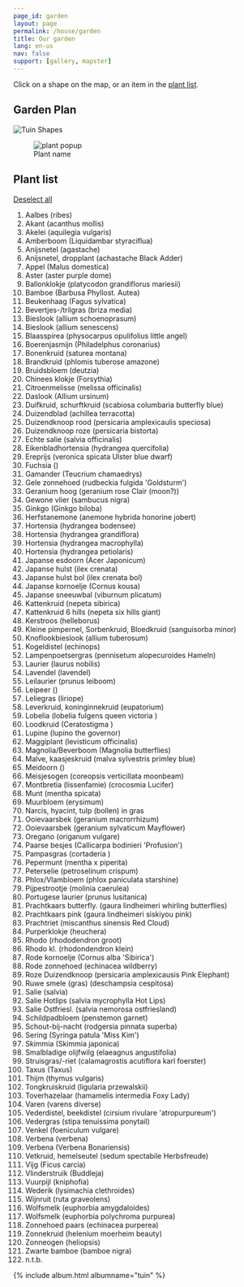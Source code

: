 ```yaml
---
page_id: garden
layout: page
permalink: /house/garden
title: Our garden
lang: en-us
nav: false
support: [gallery, mapster]
---
```


Click on a shape on the map, or an item in the <a href="#listheading">plant list</a>.

<div class="row">
<!-- responsive naast of onder elkaar -->

<div class="col">

<h2>Garden Plan</h2>

<img id="tuinplan" src="{{ '/assets/img/tuin/Tuinplanten.png' | relative_url }}" usemap="#tuin_map" alt="Tuin Shapes">

<!-- imagemap gemaakt met online free tool https://imagemap.org -->
<map name="tuin_map">

<!-- plantvak 1L -->

<area alt="96" coords="127,180,107,179,111,163,118,166,124,170,131,169,134,176" shape="poly" href="#"
onMouseOver="showpop(event,96);"
onMouseOut="hidepop(event);"
onMouseUp="togglepop(event,96);">

<area alt="34" coords="127,159,11" shape="circle" href="#"
onMouseOver="showpop(event,34);"
onMouseOut="hidepop(event);"
onMouseUp="togglepop(event,34);">

<area alt="63" coords="146,140,15" shape="circle" href="#"
onMouseOver="showpop(event,63);"
onMouseOut="hidepop(event);"
onMouseUp="togglepop(event,63);">

<area alt="34" coords="139,110,12" shape="circle" href="#"
onMouseOver="showpop(event,34);"
onMouseOut="hidepop(event);"
onMouseUp="togglepop(event,34);">

<area alt="19" coords="144,83,11" shape="circle" href="#"
onMouseOver="showpop(event,19);"
onMouseOut="hidepop(event);"
onMouseUp="togglepop(event,19);">

<area alt="30" coords="145,58,11" shape="circle" href="#"
onMouseOver="showpop(event,30);"
onMouseOut="hidepop(event);"
onMouseUp="togglepop(event,30);">

<area alt="4" coords="163,41,171,44,176,52,174,62,170,67,162,71,156,71,151,69,156,64,157,54,153,49,147,46,154,41" shape="poly" href="#"
onMouseOver="showpop(event,4);"
onMouseOut="hidepop(event);"
onMouseUp="togglepop(event,4);">

<area alt="65" coords="152,24,9" shape="circle" href="#"
onMouseOver="showpop(event,65);"
onMouseOut="hidepop(event);"
onMouseUp="togglepop(event,65);">

<area alt="112" coords="198,42,11" shape="circle" href="#"
onMouseOver="showpop(event,112);"
onMouseOut="hidepop(event);"
onMouseUp="togglepop(event,112);">

<area alt="97" coords="257,36,10" shape="circle" href="#"
onMouseOver="showpop(event,97);"
onMouseOut="hidepop(event);"
onMouseUp="togglepop(event,97);">

<area alt="61" coords="196,75,184,84,174,91,159,85,186,59,186,59" shape="poly" href="#"
onMouseOver="showpop(event,61);"
onMouseOut="hidepop(event);"
onMouseUp="togglepop(event,61);">

<area alt="8" coords="218,66,212,52,186,59,196,76" shape="poly" href="#"
onMouseOver="showpop(event,8);"
onMouseOut="hidepop(event);"
onMouseUp="togglepop(event,8);">

<area alt="18" coords="175,94,159,86,150,104,152,113,148,125,163,133,167,110,170,100" shape="poly" href="#"
onMouseOver="showpop(event,18);"
onMouseOut="hidepop(event);"
onMouseUp="togglepop(event,18);">

<area alt="23" coords="234,43,238,59,218,66,212,51,223,48,223,48" shape="poly" href="#"
onMouseOver="showpop(event,23);"
onMouseOut="hidepop(event);"
onMouseUp="togglepop(event,23);">

<area alt="16" href="#" coords="231,35,7" shape="circle"
onMouseOver="showpop(event,16);"
onMouseOut="hidepop(event);"
onMouseUp="togglepop(event,16);">

<area alt="58" href="#" coords="215,21,255,25,248,31,247,38,240,40,240,31,232,27,224,30" shape="poly"
onMouseOver="showpop(event,58);"
onMouseOut="hidepop(event);"
onMouseUp="togglepop(event,58);">

<area alt="32" href="#" coords="192,50,176,59,174,47,171,42,181,30,191,33,188,42" shape="poly"
onMouseOver="showpop(event,32);"
onMouseOut="hidepop(event);"
onMouseUp="togglepop(event,32);">

<area alt="83" href="#" coords="230,44,217,27,206,33,211,41,212,51" shape="poly"
onMouseOver="showpop(event,83);"
onMouseOut="hidepop(event);"
onMouseUp="togglepop(event,83);">

<area alt="8" href="#" coords="161,28,154,34,155,40,164,40,170,43,179,30" shape="poly"
onMouseOver="showpop(event,8);"
onMouseOut="hidepop(event);"
onMouseUp="togglepop(event,8;">

<area alt="26" href="#" coords="213,22,161,17,162,28,190,32,200,32,206,33,216,27" shape="poly"
onMouseOver="showpop(event,26);"
onMouseOut="hidepop(event);"
onMouseUp="togglepop(event,26);">

<area alt="36" coords="261,56,246,43,236,45,240,59" shape="poly" href="#"
onMouseOver="showpop(event,36);"
onMouseOut="hidepop(event);"
onMouseUp="togglepop(event,36);">

<!-- plantvak 1M -->

<area alt="7" coords="241,116,17" shape="circle" href="#"
onmouseover="showpop(event,7);"
onMouseOut="hidepop(event);"
onmouseup="togglepop(event,7);">

<area alt="70" coords="239,85,217,89,204,97,193,113,190,127,193,144,201,157,220,171,230,181,234,193,233,209,236,228,247,241,260,247,271,246,280,235,284,218,280,205,272,187,271,169,274,152,281,137,287,121,285,105,276,94,257,88,249,103,254,109,255,119,252,128,243,133,232,132,226,125,222,115,227,105,237,98,249,102,257,88,257,88,247,86" shape="poly" href="#"
onMouseOver="showpop(event,70);"
onMouseOut="hidepop(event);"
onMouseUp="togglepop(event,70);">

<!-- plantvak 1R -->

<area alt="37" coords="311,40,9" shape="circle" href="#"
onMouseOver="showpop(event,37);"
onMouseOut="hidepop(event);"
onMouseUp="togglepop(event,37);">

<area alt="37" coords="335,42,8" shape="circle" href="#"
onMouseOver="showpop(event,37);"
onMouseOut="hidepop(event);"
onMouseUp="togglepop(event,37);">

<area alt="37" coords="336,63,8" shape="circle" href="#"
onMouseOver="showpop(event,37);"
onMouseOut="hidepop(event);"
onMouseUp="togglepop(event,37);">

<area alt="103" coords="298,30,299,46,266,46,267,27" shape="poly" href="#"
onMouseOver="showpop(event,103);"
onMouseOut="hidepop(event);"
onMouseUp="togglepop(event,103);">

<area alt="22" coords="310,52,319,65,332,52,320,41" shape="poly" href="#"
onMouseOver="showpop(event,22);" 
onMouseOut="hidepop(event);"
onMouseUp="togglepop(event,22);">

<area alt="34" coords="331,98,10" shape="circle" href="#"
onMouseOver="showpop(event,34);"
onMouseOut="hidepop(event);"
onMouseUp="togglepop(event,34);">

<area alt="85" coords="333,123,11" shape="circle" href="#"
onMouseOver="showpop(event,85);"
onMouseOut="hidepop(event);"
onMouseUp="togglepop(event,85);">

<area alt="101" coords="326,202,13" shape="circle" href="#"
onMouseOver="showpop(event,101);"
onMouseOut="hidepop(event);"
onMouseUp="togglepop(event,101);">

<area alt="75" coords="310,155,9" shape="circle" href="#"
onMouseOver="showpop(event,75);"
onMouseOut="hidepop(event);"
onMouseUp="togglepop(event,75);">

<area alt="110" href="#" coords="319,190,315,168,294,176,296,192,305,204,316,211,313,202,315,195" shape="poly"
onMouseOver="showpop(event,110);"
onMouseOut="hidepop(event);"
onMouseUp="togglepop(event,110);">

<area alt="3" href="#" coords="299,130,317,140,314,146,305,144,300,155,305,165,315,164,316,169,292,176,292,165,294,149" shape="poly"
onMouseOver="showpop(event,3);"
onMouseOut="hidepop(event);"
onMouseUp="togglepop(event,3);">

<area alt="46" href="#" coords="305,113,325,118,318,140,301,130" shape="poly"
onMouseOver="showpop(event,46);"
onMouseOut="hidepop(event);"
onMouseUp="togglepop(event,46);">

<area alt="79" href="#" coords="319,86,326,88,321,97,324,104,329,107,325,118,306,113" shape="poly"
onMouseOver="showpop(event,79);"
onMouseOut="hidepop(event);"
onMouseUp="togglepop(event,79);">

<area alt="78" href="#" coords="340,154,320,157,316,149,323,129,331,138,343,135" shape="poly"
onMouseOver="showpop(event,78);"
onMouseOut="hidepop(event);"
onMouseUp="togglepop(event,78);">

<area alt="103" href="#" coords="321,188,338,191,340,154,321,158,317,166" shape="poly"
onMouseOver="showpop(event,103);"
onMouseOut="hidepop(event);"
onMouseUp="togglepop(event,103);">

<!-- rechts van watermobile -->

<area alt="84" coords="318,243,300,253,310,263,317,260,320,250" shape="poly" href="#"
onMouseOver="showpop(event,84);"
onMouseOut="hidepop(event);"
onMouseUp="togglepop(event,84);">

<area alt="74" coords="210,251,7" shape="circle" href="#"
onMouseOver="showpop(event,74);"
onMouseOut="hidepop(event);"
onMouseUp="togglepop(event,74);">

<area alt="47" coords="191,226,190,244,203,249,209,242,217,244,222,244,216,237,204,230" shape="poly" href="#"
onMouseOver="showpop(event,47);"
onMouseOut="hidepop(event);"
onMouseUp="togglepop(event,47);">

<area alt="12" coords="212,267,236,269,232,256,223,246,220,249,218,256,212,261" shape="poly" href="#"
onMouseOver="showpop(event,12);"
onMouseOut="hidepop(event);"
onMouseUp="togglepop(event,12);">

<area alt="93" coords="187,261,210,264,209,258,204,255,201,251,189,247" shape="poly" href="#"
onMouseOver="showpop(event,93);"
onMouseOut="hidepop(event);"
onMouseUp="togglepop(event,93);">

<area alt="96" href="#" coords="344,67,343,95,338,88,324,86,321,70,327,67,332,71,340,71" shape="poly"
onMouseOver="showpop(event,96);"
onMouseOut="hidepop(event);"
onMouseUp="togglepop(event,96);">

<area alt="96" href="#" coords="329,108 342,101 341,119 326,116 " shape="poly"
onMouseOver="showpop(event,96);"
onMouseOut="hidepop(event);"
onMouseUp="togglepop(event,96);">

<!-- plantvak 2L -->

<area alt="15" href="#" coords="221,279,4" shape="circle"
onMouseOver="showpop(event,15);"
onMouseOut="hidepop(event);"
onMouseUp="togglepop(event,15);">

<area alt="15" href="#" coords="230,276,5" shape="circle"
onMouseOver="showpop(event,15);"
onMouseOut="hidepop(event);"
onMouseUp="togglepop(event,15);">

<area alt="111" href="#" coords="196,282,7" shape="circle"
onMouseOver="showpop(event,111);"
onMouseOut="hidepop(event);"
onMouseUp="togglepop(event,111);">

<area alt="51" href="#" coords="183,308,198,308,213,294,213,272,197,271,205,281,203,288,195,291,186,282" shape="poly"
onMouseOver="showpop(event,51);"
onMouseOut="hidepop(event);"
onMouseUp="togglepop(event,51);">

<area alt="32" href="#" coords="209,330,198,308,182,308,181,332,196,332" shape="poly"
onMouseOver="showpop(event,32);"
onMouseOut="hidepop(event);"
onMouseUp="togglepop(event,32);">

<area alt="3" href="#" coords="223,301,203,319,198,307,213,296" shape="poly"
onMouseOver="showpop(event,3);"
onMouseOut="hidepop(event);"
onMouseUp="togglepop(event,3);">

<area alt="47" href="#" coords="210,330,220,327,228,320,233,313,235,306,223,301,204,319" shape="poly"
onMouseOver="showpop(event,47);"
onMouseOut="hidepop(event);"
onMouseUp="togglepop(event,47);">

<area alt="8" href="#" coords="237,282,214,286,212,296,235,306" shape="poly"
onMouseOver="showpop(event,8);"
onMouseOut="hidepop(event);"
onMouseUp="togglepop(event,8);">

<area alt="15" href="#" coords="237,274,215,272,215,286,237,282" shape="poly"
onMouseOver="showpop(event,15);"
onMouseOut="hidepop(event);"
onMouseUp="togglepop(event,15);">

<!-- links van deur -->

<area alt="112" href="#" coords="218,363,11" shape="circle"
onMouseOver="showpop(event,112);"
onMouseOut="hidepop(event);"
onMouseUp="togglepop(event,112);">

<area alt="52" href="#" coords="181,359,181,366,206,367,206,357" shape="poly"
onMouseOver="showpop(event,52);"
onMouseOut="hidepop(event);"
onMouseUp="togglepop(event,52);">

<area alt="23" href="#" coords="250,369,233,357,233,368" shape="poly"
onMouseOver="showpop(event,23);"
onMouseOut="hidepop(event);"
onMouseUp="togglepop(event,23);">

<!-- plantvak 2R -->

<area alt="41" coords="302,265,9" shape="circle" href="#"
onMouseOver="showpop(event,41);"
onMouseOut="hidepop(event);"
onMouseUp="togglepop(event,41);">

<area alt="98" coords="328,246,7" shape="circle" href="#"
onMouseOver="showpop(event,98);"
onMouseOut="hidepop(event);"
onMouseUp="togglepop(event,98);">

<area alt="85" coords="327,285,12" shape="circle" href="#"
onMouseOver="showpop(event,85);"
onMouseOut="hidepop(event);"
onMouseUp="togglepop(event,85);">

<area alt="43" coords="281,363,7" shape="circle" href="#"
onMouseOver="showpop(event,43);"
onMouseOut="hidepop(event);"
onMouseUp="togglepop(event,43);">

<area alt="40" coords="338,349,333,355,334,365,337,375,343,371,347,363,345,352" shape="poly" href="#"
onMouseOver="showpop(event,40);"
onMouseOut="hidepop(event);"
onMouseUp="togglepop(event,40);">

<area alt="118" coords="334,264,333,257,312,261,309,274,319,274,328,271,336,274" shape="poly" href="#"
onMouseOver="showpop(event,118);"
onMouseOut="hidepop(event);"
onMouseUp="togglepop(event,118);">

<area alt="84" coords="317,245,297,254,313,259,329,257,321,252" shape="poly" href="#"
onMouseOver="showpop(event,84);"
onMouseOut="hidepop(event);"
onMouseUp="togglepop(event,84);">

<area alt="12" coords="280,271,290,261,296,274" shape="poly" href="#"
onMouseOver="showpop(event,12);"
onMouseOut="hidepop(event);"
onMouseUp="togglepop(event,12);">

<area alt="43" coords="280,285,7" shape="circle" href="#"
onMouseOver="showpop(event,43);"
onMouseOut="hidepop(event);"
onMouseUp="togglepop(event,43);">

<area alt="9" href="#" coords="278,312,287,313,293,318,302,307,306,298,288,295,288,294" shape="poly"
onMouseOver="showpop(event,9);"
onMouseOut="hidepop(event);"
onMouseUp="togglepop(event,9);">

<area alt="79" href="#" coords="302,279,290,293,307,296,315,279" shape="poly"
onMouseOver="showpop(event,79);"
onMouseOut="hidepop(event);"
onMouseUp="togglepop(event,79);">

<area alt="36" href="#" coords="322,296,315,314,302,311,312,290" shape="poly"
onMouseOver="showpop(event,36);"
onMouseOut="hidepop(event);"
onMouseUp="togglepop(event,36);">

<area alt="104" href="#" coords="337,310,318,314,324,300,336,296" shape="poly"
onMouseOver="showpop(event,104);"
onMouseOut="hidepop(event);"
onMouseUp="togglepop(event,104);">

<area alt="58" coords="338,318,338,331,324,328,319,312,337,307" shape="poly" href="#"
onMouseOver="showpop(event,58);"
onMouseOut="hidepop(event);"
onMouseUp="togglepop(event,58);">

<area alt="52" href="#" coords="304,344,302,373,317,373,316,343" shape="poly"
onMouseOver="showpop(event,52);"
onMouseOut="hidepop(event);"
onMouseUp="togglepop(event,52);">

<area alt="37" href="#" coords="333,356,319,356,319,374,336,374,333,366" shape="poly"
onMouseOver="showpop(event,37);"
onMouseOut="hidepop(event);"
onMouseUp="togglepop(event,37);">

<area alt="110" href="#" coords="337,331,325,330,319,341,319,355,333,355,334,347" shape="poly"
onMouseOver="showpop(event,110);"
onMouseOut="hidepop(event);"
onMouseUp="togglepop(event,110);">

<area alt="83" href="#" coords="291,357,287,371,302,372,302,358" shape="poly"
onMouseOver="showpop(event,83);"
onMouseOut="hidepop(event);"
onMouseUp="togglepop(event,83);">

<area alt="93" href="#" coords="289,329,275,343,289,357,303,358,303,344,296,340" shape="poly"
onMouseOver="showpop(event,93);"
onMouseOut="hidepop(event);"
onMouseUp="togglepop(event,93);">

<area alt="66" href="#" coords="265,301,278,305,270,315,267,325,272,332,282,334,275,343,259,325,259,316" shape="poly"
onMouseOver="showpop(event,66);"
onMouseOut="hidepop(event);"
onMouseUp="togglepop(event,66);">

<area alt="112" href="#" coords="280,323,10" shape="circle"
onMouseOver="showpop(event,112);"
onMouseOut="hidepop(event);"
onMouseUp="togglepop(event,112);">

<area alt="44" href="#" coords="307,327,16" shape="circle"
onMouseOver="showpop(event,44);"
onMouseOut="hidepop(event);"
onMouseUp="togglepop(event,44);">

<area alt="94" href="#" coords="272,282,264,301,279,305,300,277,287,276,288,282,283,288,276,287" shape="poly"
onMouseOver="showpop(event,94);"
onMouseOut="hidepop(event);"
onMouseUp="togglepop(event,94);">

<area alt="57" href="#" coords="262,351,276,343,259,324,258,338" shape="poly"
onMouseOver="showpop(event,57);"
onMouseOut="hidepop(event);"
onMouseUp="togglepop(event,57);">

<area alt="46" href="#" coords="272,367,273,360,280,355,288,357,276,344,261,351" shape="poly"
onMouseOver="showpop(event,46);"
onMouseOut="hidepop(event);"
onMouseUp="togglepop(event,46);">

<!-- plantvak 3L -->

<area alt="42" href="#" coords="108,378,7" shape="circle"
onMouseOver="showpop(event,42);"
onMouseOut="hidepop(event);"
onMouseUp="togglepop(event,42);">

<area alt="88" href="#" coords="155,385,7" shape="circle"
onMouseOver="showpop(event,88);"
onMouseOut="hidepop(event);"
onMouseUp="togglepop(event,88);">

<area alt="53" href="#" coords="178,380,7" shape="circle"
onMouseOver="showpop(event,53);"
onMouseOut="hidepop(event);"
onMouseUp="togglepop(event,53);">

<area alt="27" href="#" coords="199,385,7" shape="circle"
onMouseOver="showpop(event,27);"
onMouseOut="hidepop(event);"
onMouseUp="togglepop(event,27);">

<area alt="43" href="#" coords="247,379,7" shape="circle"
onMouseOver="showpop(event,43);"
onMouseOut="hidepop(event);"
onMouseUp="togglepop(event,43);">

<area alt="71" href="#" coords="130,377,118,375,114,384,106,387,111,398,128,389" shape="poly"
onMouseOver="showpop(event,71);"
onMouseOut="hidepop(event);"
onMouseUp="togglepop(event,71);">

<area alt="83" href="#" coords="117,409,112,398,129,391,131,408" shape="poly"
onMouseOver="showpop(event,83);"
onMouseOut="hidepop(event);"
onMouseUp="togglepop(event,83);">

<area alt="8" href="#" coords="131,390,133,409,140,410,146,392" shape="poly"
onMouseOver="showpop(event,8);"
onMouseOut="hidepop(event);"
onMouseUp="togglepop(event,8);">

<area alt="6" href="#" coords="164,410,148,393,143,409" shape="poly"
onMouseOver="showpop(event,6);"
onMouseOut="hidepop(event);"
onMouseUp="togglepop(event,6);">

<area alt="49" href="#" coords="181,410,183,402,172,401,162,393,155,396,167,410" shape="poly"
onMouseOver="showpop(event,49);"
onMouseOut="hidepop(event);"
onMouseUp="togglepop(event,49);">

<area alt="107" href="#" coords="171,387,164,392,165,398,173,401,181,400,187,398,188,391,182,387" shape="poly"
onMouseOver="showpop(event,107);"
onMouseOut="hidepop(event);"
onMouseUp="togglepop(event,107);">

<area alt="115" href="#" coords="205,402,9" shape="circle"
onMouseOver="showpop(event,115);"
onMouseOut="hidepop(event);"
onMouseUp="togglepop(event,115);">

<area alt="62" href="#" coords="184,370,182,375,186,380,184,385,192,386,193,379,200,378,200,371" shape="poly"
onMouseOver="showpop(event,62);"
onMouseOut="hidepop(event);"
onMouseUp="togglepop(event,62);">

<area alt="54" href="#" coords="255,413,253,437,273,438,275,425,274,412" shape="poly"
onMouseOver="showpop(event,54);"
onMouseOut="hidepop(event);"
onMouseUp="togglepop(event,54);">

<area alt="21" href="#" coords="247,388,255,412,274,411,270,401,259,382" shape="poly"
onMouseOver="showpop(event,21);"
onMouseOut="hidepop(event);"
onMouseUp="togglepop(event,21);">

<!-- plantvak 3R -->

<area alt="80" href="#" coords="335,431,8" shape="circle"
onMouseOver="showpop(event,80);"
onMouseOut="hidepop(event);"
onMouseUp="togglepop(event,80);">

<area alt="75" href="#" coords="328,390,8" shape="circle"
onMouseOver="showpop(event,75);"
onMouseOut="hidepop(event);"
onMouseUp="togglepop(event,75);">

<area alt="57" href="#" coords="297,391,303,378,277,376,285,385" shape="poly"
onMouseOver="showpop(event,57);"
onMouseOut="hidepop(event);"
onMouseUp="togglepop(event,57);">

<area alt="84" href="#" coords="320,391,298,388,297,392,315,396,321,400,324,396" shape="poly"
onMouseOver="showpop(event,84);"
onMouseOut="hidepop(event);"
onMouseUp="togglepop(event,84);">

<area alt="8" href="#" coords="324,380,303,378,299,388,319,391" shape="poly"
onMouseOver="showpop(event,8);"
onMouseOut="hidepop(event);"
onMouseUp="togglepop(event,8);">

<area alt="122" href="#" coords="328,410,341,410,342,424,328,422" shape="poly"
onMouseOver="showpop(event,122);"
onMouseOut="hidepop(event);"
onMouseUp="togglepop(event,122);">

<area alt="84" href="#" coords="308,436,319,434,326,429,328,434,333,439,315,438" shape="poly"
onMouseOver="showpop(event,84);"
onMouseOut="hidepop(event);"
onMouseUp="togglepop(event,84);">

<area alt="48" href="#" coords="340,394,324,400,327,411,342,410" shape="poly"
onMouseOver="showpop(event,48);"
onMouseOut="hidepop(event);"
onMouseUp="togglepop(event,48);">

<area alt="11" href="#" coords="314,481,309,485,299,476,294,470,290,459,289,449,294,443,300,438,304,438,336,438,332,445,301,443,294,459,301,469" shape="poly"
onMouseOver="showpop(event,11);"
onMouseOut="hidepop(event);"
onMouseUp="togglepop(event,11);">

<!-- plantvak 4L -->

<area alt="116" title="116" href="#" coords="97,424,83,419,79,425,70,427,68,440,91,447" shape="poly"
onMouseOver="showpop(event,116);"
onMouseOut="hidepop(event);"
onMouseUp="togglepop(event,116);">

<area alt="116" title="116" href="#" coords="52,637,38,634,51,556,65,559,56,595,53,615" shape="poly"
onMouseOver="showpop(event,116);"
onMouseOut="hidepop(event);"
onMouseUp="togglepop(event,116);">

<area alt="85" href="#" coords="70,474,13" shape="circle"
onMouseOver="showpop(event,85);"
onMouseOut="hidepop(event);"
onMouseUp="togglepop(event,85);">

<area alt="85" href="#" coords="67,494,12" shape="circle"
onMouseOver="showpop(event,85);"
onMouseOut="hidepop(event);"
onMouseUp="togglepop(event,85);">

<area alt="56" href="#" coords="72,386,66,427,76,426,83,415,84,400,81,388" shape="poly"
onMouseOver="showpop(event,56);"
onMouseOut="hidepop(event);"
onMouseUp="togglepop(event,56);">

<area alt="33" href="#" coords="97,424,98,409,97,392,87,380,77,376,76,384,85,391,85,406,84,418" shape="poly"
onMouseOver="showpop(event,33);"
onMouseOut="hidepop(event);"
onMouseUp="togglepop(event,33);">

<area alt="104" href="#" coords="52,554,64,558,79,499,74,503" shape="poly"
onMouseOver="showpop(event,104);"
onMouseOut="hidepop(event);"
onMouseUp="togglepop(event,104);">

<area alt="36" href="#" coords="50,557,73,506,65,507,57,501" shape="poly"
onMouseOver="showpop(event,36);"
onMouseOut="hidepop(event);"
onMouseUp="togglepop(event,36);">

<area alt="48" href="#" coords="68,440,91,448,85,465,66,459" shape="poly"
onMouseOver="showpop(event,48);"
onMouseOut="hidepop(event);"
onMouseUp="togglepop(event,48);">

<area alt="33" href="#" coords="54,694,56,680,55,663,52,647,50,635,36,633,29,675,39,678,45,684,45,690" shape="poly"
onMouseOver="showpop(event,33);"
onMouseOut="hidepop(event);"
onMouseUp="togglepop(event,33);">

<area alt="40" href="#" coords="22,719,37,714,48,706,55,695,44,690,39,696,33,697,26,693" shape="poly"
onMouseOver="showpop(event,40);"
onMouseOut="hidepop(event);"
onMouseUp="togglepop(event,40);">

<area alt="20" href="#" coords="35,686,8" shape="circle"
onMouseOver="showpop(event,20);"
onMouseOut="hidepop(event);"
onMouseUp="togglepop(event,20);">

<!-- plantvak 4M -->

<area alt="12" href="#" coords="215,461,215,451,252,449,251,457" shape="poly"
onMouseOver="showpop(event,12);"
onMouseOut="hidepop(event);"
onMouseUp="togglepop(event,12);">

<area alt="64" href="#" coords="273,442,264,458,264,458,251,457,252,441" shape="poly"
onMouseOver="showpop(event,64);"
onMouseOut="hidepop(event);"
onMouseUp="togglepop(event,64);">

<area alt="78" href="#" coords="233,438,235,450,214,451,214,437" shape="poly"
onMouseOver="showpop(event,78);"
onMouseOut="hidepop(event);"
onMouseUp="togglepop(event,78);">

<area alt="3" href="#" coords="252,439,251,448,234,450,233,439" shape="poly"
onMouseOver="showpop(event,3);"
onMouseOut="hidepop(event);"
onMouseUp="togglepop(event,3);">

<area alt="98" href="#" coords="225,485,7" shape="circle"
onMouseOver="showpop(event,98);"
onMouseOut="hidepop(event);"
onMouseUp="togglepop(event,98);">

<area alt="5" href="#" coords="245,495,241,476,229,478,234,487,232,494" shape="poly"
onMouseOver="showpop(event,5);"
onMouseOut="hidepop(event);"
onMouseUp="togglepop(event,5);">

<area alt="110" href="#" coords="261,497,264,476,244,474,246,496" shape="poly"
onMouseOver="showpop(event,110);"
onMouseOut="hidepop(event);"
onMouseUp="togglepop(event,110);">

<area alt="79" href="#" coords="281,481,274,497,262,495,266,476" shape="poly"
onMouseOver="showpop(event,79);"
onMouseOut="hidepop(event);"
onMouseUp="togglepop(event,79);">

<area alt="48" href="#" coords="306,510,301,499,294,489,284,482,276,497,288,496,298,506,299,512" shape="poly"
onMouseOver="showpop(event,48);"
onMouseOut="hidepop(event);"
onMouseUp="togglepop(event,48);">

<area alt="57" href="#" coords="286,573,272,572,272,558,289,557,297,559,292,567" shape="poly"
onMouseOver="showpop(event,57);"
onMouseOut="hidepop(event);"
onMouseUp="togglepop(event,57);">

<area alt="40" href="#" coords="292,545,273,535,272,559,288,557" shape="poly"
onMouseOver="showpop(event,40);"
onMouseOut="hidepop(event);"
onMouseUp="togglepop(event,40);">

<area alt="29" href="#" coords="307,519,307,531,303,545,299,558,288,555,292,545,273,535,273,522,280,529,286,535,294,532,297,521,297,510,305,508" shape="poly"
onMouseOver="showpop(event,29);"
onMouseOut="hidepop(event);"
onMouseUp="togglepop(event,29);">

<area alt="121" href="#" coords="276,515,277,525,283,532,292,532,295,523,297,513,294,503,291,497,285,495,280,498,277,507" shape="poly"
onMouseOver="showpop(event,121);"
onMouseOut="hidepop(event);"
onMouseUp="togglepop(event,121);">

<!-- plantvak 4R -->

<area alt="55" href="#" coords="342,478,347,466,348,452,345,443,340,437,334,441,331,449,331,466,335,477" shape="poly"
onMouseOver="showpop(event,55);"
onMouseOut="hidepop(event);"
onMouseUp="togglepop(event,55);">

<area alt="80" href="#" coords="342,489,7" shape="circle"
onMouseOver="showpop(event,80);"
onMouseOut="hidepop(event);"
onMouseUp="togglepop(event,80);">

<area alt="57" href="#" coords="326,519,333,519,333,507,337,495,332,488,322,491,319,499" shape="poly"
onMouseOver="showpop(event,57);"
onMouseOut="hidepop(event);"
onMouseUp="togglepop(event,57);">

<area alt="55" href="#" coords="342,536,348,528,350,510,345,493,336,494,334,511,332,521,335,531" shape="poly"
onMouseOver="showpop(event,55);"
onMouseOut="hidepop(event);"
onMouseUp="togglepop(event,55);">

<area alt="10" href="#" coords="336,542,330,549,329,562,331,574,338,582,344,575,348,562,346,549,342,542" shape="poly"
onMouseOver="showpop(event,10);"
onMouseOut="hidepop(event);"
onMouseUp="togglepop(event,10);">

<area alt="11" href="#" coords="357,655,355,547,346,548,347,655" shape="poly"
onMouseOver="showpop(event,11);"
onMouseOut="hidepop(event);"
onMouseUp="togglepop(event,11);">

<area alt="117" href="#" coords="321,579,312,569,323,549,327,537,326,523,332,521,339,537,331,542,328,553,328,564,332,575" shape="poly"
onMouseOver="showpop(event,117);"
onMouseOut="hidepop(event);"
onMouseUp="togglepop(event,117);">

<area alt="106" href="#" coords="309,610,321,602,340,607,340,637,318,640" shape="poly"
onMouseOver="showpop(event,106);"
onMouseOut="hidepop(event);"
onMouseUp="togglepop(event,106);">

<area alt="32" href="#" coords="320,580,332,575,339,582,340,609,320,601" shape="poly"
onMouseOver="showpop(event,32);"
onMouseOut="hidepop(event);"
onMouseUp="togglepop(event,32);">

<!-- plantvak 5M -->

<area alt="42" href="#" coords="101,497,7" shape="circle"
onMouseOver="showpop(event,42);"
onMouseOut="hidepop(event);"
onMouseUp="togglepop(event,42);">

<area alt="85" href="#" coords="94,581,13" shape="circle"
onMouseOver="showpop(event,85);"
onMouseOut="hidepop(event);"
onMouseUp="togglepop(event,85);">

<area alt="85" href="#" coords="94,599,12" shape="circle"
onMouseOver="showpop(event,85);"
onMouseOut="hidepop(event);"
onMouseUp="togglepop(event,85);">

<area alt="85" href="#" coords="91,656,10" shape="circle"
onMouseOver="showpop(event,85);"
onMouseOut="hidepop(event);"
onMouseUp="togglepop(event,85);">

<area alt="87" href="#" coords="115,679,7" shape="circle"
onMouseOver="showpop(event,87);"
onMouseOut="hidepop(event);"
onMouseUp="togglepop(event,87);">

<area alt="104" href="#" coords="103,551,95,555,88,562,84,572,92,566,101,569" shape="poly"
onMouseOver="showpop(event,104);"
onMouseOut="hidepop(event);"
onMouseUp="togglepop(event,104);">

<area alt="104" href="#" coords="73,627,90,627,91,610,81,603,75,604" shape="poly"
onMouseOver="showpop(event,104);"
onMouseOut="hidepop(event);"
onMouseUp="togglepop(event,104);">

<area alt="25" href="#" coords="99,647,100,609,90,611,90,642" shape="poly"
onMouseOver="showpop(event,25);"
onMouseOut="hidepop(event);"
onMouseUp="togglepop(event,25);">

<area alt="117" href="#" coords="81,578,74,605,81,600,85,588" shape="poly"
onMouseOver="showpop(event,117);"
onMouseOut="hidepop(event);"
onMouseUp="togglepop(event,117);">

<area alt="48" href="#" coords="77,661,82,659,81,650,85,645,90,644,90,627,72,626,72,642,74,653" shape="poly"
onMouseOver="showpop(event,48);"
onMouseOut="hidepop(event);"
onMouseUp="togglepop(event,48);">

<area alt="71" href="#" coords="107,684,108,674,98,673,98,663,90,665,83,662,81,659,77,662,83,671,94,679" shape="poly"
onMouseOver="showpop(event,71);"
onMouseOut="hidepop(event);"
onMouseUp="togglepop(event,71);">

<!-- plantvak 5R -->

<area alt="57" href="#" coords="272,602,286,603,294,622,270,627" shape="poly"
onMouseOver="showpop(event,57);"
onMouseOut="hidepop(event);"
onMouseUp="togglepop(event,57);">

<area alt="114" href="#" coords="283,668,292,671,296,659,299,639,294,621,282,624" shape="poly"
onMouseOver="showpop(event,114);"
onMouseOut="hidepop(event);"
onMouseUp="togglepop(event,114);">

<area alt="71" href="#" coords="270,665,269,680,262,680,266,687,264,691,272,690,283,684,288,677,292,671,283,668" shape="poly"
onMouseOver="showpop(event,71);"
onMouseOut="hidepop(event);"
onMouseUp="togglepop(event,71);">

<area alt="80" href="#" coords="276,646,6" shape="circle"
onMouseOver="showpop(event,80);"
onMouseOut="hidepop(event);"
onMouseUp="togglepop(event,80);">

<area alt="2" href="#" coords="283,668,269,666,270,650,276,652,281,649,282,642,277,640,270,641,270,626,282,625" shape="poly"
onMouseOver="showpop(event,2);"
onMouseOut="hidepop(event);"
onMouseUp="togglepop(event,2);">

<area alt="87" href="#" coords="259,686,7" shape="circle"
onMouseOver="showpop(event,87);"
onMouseOut="hidepop(event);"
onMouseUp="togglepop(event,87);">

<!-- plantvak 6M -->

<area alt="35" href="#" coords="202,745,11" shape="circle"
onMouseOver="showpop(event,35);"
onMouseOut="hidepop(event);"
onMouseUp="togglepop(event,35);">

<area alt="43" href="#" coords="99,712,6" shape="circle"
onMouseOver="showpop(event,43);"
onMouseOut="hidepop(event);"
onMouseUp="togglepop(event,43);">

<area alt="75" href="#" coords="181,735,7" shape="circle"
onMouseOver="showpop(event,75);"
onMouseOut="hidepop(event);"
onMouseUp="togglepop(event,75);">

<area alt="75" href="#" coords="161,722,7" shape="circle"
onMouseOver="showpop(event,75);"
onMouseOut="hidepop(event);"
onMouseUp="togglepop(event,75);">

<area alt="106" href="#" coords="176,711,7" shape="circle"
onMouseOver="showpop(event,106);"
onMouseOut="hidepop(event);"
onMouseUp="togglepop(event,106);">

<area alt="106" href="#" coords="219,720,7" shape="circle"
onMouseOver="showpop(event,106);"
onMouseOut="hidepop(event);"
onMouseUp="togglepop(event,106);">

<area alt="106" href="#" coords="122,735,7" shape="circle"
onMouseOver="showpop(event,106);"
onMouseOut="hidepop(event);"
onMouseUp="togglepop(event,106);">

<area alt="106" href="#" coords="242,741,7" shape="circle"
onMouseOver="showpop(event,106);"
onMouseOut="hidepop(event);"
onMouseUp="togglepop(event,106);">

<area alt="69" href="#" coords="252,719,6" shape="circle"
onMouseOver="showpop(event,69;"
onMouseOut="hidepop(event);"
onMouseUp="togglepop(event,69);">

<area alt="69" href="#" coords="132,721,7" shape="circle"
onMouseOver="showpop(event,69;"
onMouseOut="hidepop(event);"
onMouseUp="togglepop(event,69);">

<!-- plantvak 6R -->

<area alt="86" href="#" coords="345,815,12" shape="circle"
onMouseOver="showpop(event,86);"
onMouseOut="hidepop(event);"
onMouseUp="togglepop(event,86);">

<area alt="1" href="#" coords="350,721,8" shape="circle"
onMouseOver="showpop(event,1);"
onMouseOut="hidepop(event);"
onMouseUp="togglepop(event,1);">

<area alt="80" href="#" coords="349,700,10" shape="circle"
onMouseOver="showpop(event,80);"
onMouseOut="hidepop(event);"
onMouseUp="togglepop(event,80);">

<area alt="28" href="#" coords="351,769,13" shape="circle"
onMouseOver="showpop(event,28);"
onMouseOut="hidepop(event);"
onMouseUp="togglepop(event,28);">

<area alt="71" href="#" coords="308,828,301,795,359,789,360,807,350,800,335,803,332,814,340,827" shape="poly"
onMouseOver="showpop(event,71);"
onMouseOut="hidepop(event);"
onMouseUp="togglepop(event,71);">

<area alt="94" href="#" coords="289,771,335,766,339,778,359,787,299,794" shape="poly"
onMouseOver="showpop(event,94);"
onMouseOut="hidepop(event);"
onMouseUp="togglepop(event,94);">

<area alt="51" href="#" coords="282,750,356,745,358,756,347,753,335,764,290,771" shape="poly"
onMouseOver="showpop(event,51);"
onMouseOut="hidepop(event);"
onMouseUp="togglepop(event,51);">

<area alt="52" href="#" coords="283,718,279,731,281,750,356,745,356,728,344,727,339,720" shape="poly"
onMouseOver="showpop(event,52);"
onMouseOut="hidepop(event);"
onMouseUp="togglepop(event,52);">

<area alt="69" href="#" coords="315,717,283,716,304,683,321,687" shape="poly"
onMouseOver="showpop(event,69);"
onMouseOut="hidepop(event);"
onMouseUp="togglepop(event,69);">

<area alt="32" href="#" coords="316,718,322,687,341,690,340,704,347,711,341,718" shape="poly"
onMouseOver="showpop(event,32);"
onMouseOut="hidepop(event);"
onMouseUp="togglepop(event,32);">

<area alt="9" href="#" coords="316,640,339,637,338,689,305,682,314,667,318,652" shape="poly"
onMouseOver="showpop(event,9);"
onMouseOut="hidepop(event);"
onMouseUp="togglepop(event,9);">

<!-- plantvak 7M -->

<area alt="54" href="#" coords="99,827,180,828,187,835,99,839" shape="poly"
onMouseOver="showpop(event,54);"
onMouseOut="hidepop(event);"
onMouseUp="togglepop(event,54);">

<area alt="57" href="#" coords="112,768,89,781,90,749" shape="poly"
onMouseOver="showpop(event,57);"
onMouseOut="hidepop(event);"
onMouseUp="togglepop(event,57);">

<area alt="103" href="#" coords="98,827,124,825,116,818,108,812,111,802,92,811,94,819" shape="poly"
onMouseOver="showpop(event,103);"
onMouseOut="hidepop(event);"
onMouseUp="togglepop(event,103);">

<area alt="94" href="#" coords="89,779,88,792,91,811,111,800,100,775" shape="poly"
onMouseOver="showpop(event,94);"
onMouseOut="hidepop(event);"
onMouseUp="togglepop(event,94);">

<area alt="112" href="#" coords="192,824,12" shape="circle"
onMouseOver="showpop(event,112);"
onMouseOut="hidepop(event);"
onMouseUp="togglepop(event,112);">

<area alt="37" href="#" coords="270,816,19" shape="circle"
onMouseOver="showpop(event,37);"
onMouseOut="hidepop(event);"
onMouseUp="togglepop(event,37);">

<area alt="43" href="#" coords="265,768,7" shape="circle"
onMouseOver="showpop(event,43);"
onMouseOut="hidepop(event);"
onMouseUp="togglepop(event,43);">

<area alt="51" href="#" coords="259,785,7" shape="circle"
onMouseOver="showpop(event,51);"
onMouseOut="hidepop(event);"
onMouseUp="togglepop(event,51);">

<area alt="6" href="#" coords="248,807,6" shape="circle"
onMouseOver="showpop(event,6);"
onMouseOut="hidepop(event);"
onMouseUp="togglepop(event,6);">

<area alt="69" href="#" coords="229,810,7" shape="circle"
onMouseOver="showpop(event,69);"
onMouseOut="hidepop(event);"
onMouseUp="togglepop(event,69);">

<area alt="6" href="#" coords="210,810,7" shape="circle"
onMouseOver="showpop(event,6);"
onMouseOut="hidepop(event);"
onMouseUp="togglepop(event,6);">

<area alt="23" href="#" coords="225,784,235,800,200,806,198,794" shape="poly"
onMouseOver="showpop(event,23);"
onMouseOut="hidepop(event);"
onMouseUp="togglepop(event,23);">

<area alt="106" href="#" coords="193,801,7" shape="circle"
onMouseOver="showpop(event,106);"
onMouseOut="hidepop(event);"
onMouseUp="togglepop(event,106);">

<area alt="106" href="#" coords="161,801,6" shape="circle"
onMouseOver="showpop(event,106);"
onMouseOut="hidepop(event);"
onMouseUp="togglepop(event,106);">

<area alt="54" href="#" coords="111,768,98,776,107,789,127,779" shape="poly"
onMouseOver="showpop(event,54);"
onMouseOut="hidepop(event);"
onMouseUp="togglepop(event,54);">

<area alt="106" href="#" coords="236,786,7" shape="circle"
onMouseOver="showpop(event,106);"
onMouseOut="hidepop(event);"
onMouseUp="togglepop(event,106);">

<area alt="6" href="#" coords="139,808,7" shape="circle"
onMouseOver="showpop(event,6);"
onMouseOut="hidepop(event);"
onMouseUp="togglepop(event,6);">

<area alt="106" href="#" coords="129,787,7" shape="circle"
onMouseOver="showpop(event,106);"
onMouseOut="hidepop(event);"
onMouseUp="togglepop(event,106);">

<area alt="51" href="#" coords="116,793,7" shape="circle"
onMouseOver="showpop(event,51);"
onMouseOut="hidepop(event);"
onMouseUp="togglepop(event,51);">

<area alt="45" href="#" coords="122,812,11" shape="circle"
onMouseOver="showpop(event,45);"
onMouseOut="hidepop(event);"
onMouseUp="togglepop(event,45);">

<area alt="94" href="#" coords="139,786,130,798,153,806,155,793" shape="poly"
onMouseOver="showpop(event,94);"
onMouseOut="hidepop(event);"
onMouseUp="togglepop(event,94);">

</map>

<!-- popup div. contents updated via Javascript -->
<div id="popup" class="popup" onMouseUp="showpop(event, 122);">
  <figure><img id="plant_image" src='{{ "/assets/img/tuin/122.jpg" | relative_url }}' alt="plant popup">
  <figcaption id="popuptitle" class="kleiner">Plant name</figcaption></figure>
</div>

</div>

<div class="col-8">
<h2 id="listheading">Plant list</h2>

<a href="#" id="clearAll">Deselect all</a>

<ol id="plantlijst">
<li class="plant" data-id="1">Aalbes (ribes)</li>
<li class="plant" data-id="2">Akant (acanthus mollis)</li>
<li class="plant" data-id="3">Akelei (aquilegia vulgaris)</li>
<li class="plant" data-id="4">Amberboom (Liquidambar styraciflua)</li>
<li class="plant" data-id="5">Anijsnetel (agastache)</li>
<li class="plant" data-id="6">Anijsnetel, dropplant (achastache Black Adder)</li>
<li class="plant" data-id="7">Appel (Malus domestica)</li>
<li class="plant" data-id="8">Aster (aster purple dome)</li>
<li class="plant" data-id="9">Ballonklokje (platycodon grandiflorus mariesii)</li>
<li class="plant" data-id="10">Bamboe (Barbusa Phyllost. Autea)</li>
<li class="plant" data-id="11">Beukenhaag (Fagus sylvatica)</li>
<li class="plant" data-id="12">Bevertjes-/trilgras (briza media)</li>
<li class="plant" data-id="13">Bieslook (allium schoenoprasum)</li>
<li class="plant" data-id="14">Bieslook (allium senescens)</li>
<li class="plant" data-id="15">Blaasspirea (physocarpus opulifolius little angel)</li>
<li class="plant" data-id="16">Boerenjasmijn (Philadelphus coronarius)</li>
<li class="plant" data-id="17">Bonenkruid (saturea montana)</li>
<li class="plant" data-id="18">Brandkruid (phlomis tuberose amazone)</li>
<li class="plant" data-id="19">Bruidsbloem (deutzia)</li>
<li class="plant" data-id="20">Chinees klokje (Forsythia)</li>
<li class="plant" data-id="21">Citroenmelisse (melissa officinalis)</li>
<li class="plant" data-id="22">Daslook (Allium ursinum)</li>
<li class="plant" data-id="23">Duifkruid, schurftkruid (scabiosa columbaria butterfly blue)</li>
<li class="plant" data-id="24">Duizendblad (achillea terracotta)</li>
<li class="plant" data-id="25">Duizendknoop rood (persicaria amplexicaulis speciosa)</li>
<li class="plant" data-id="26">Duizendknoop roze (persicaria bistorta)</li>
<li class="plant" data-id="27">Echte salie (salvia officinalis)</li>
<li class="plant" data-id="28">Eikenbladhortensia (hydrangea quercifolia)</li>
<li class="plant" data-id="29">Ereprijs (veronica spicata Ulster blue dwarf)</li>
<li class="plant" data-id="30">Fuchsia ()</li>
<li class="plant" data-id="31">Gamander (Teucrium chamaedrys)</li>
<li class="plant" data-id="32">Gele zonnehoed (rudbeckia fulgida 'Goldsturm')</li>
<li class="plant" data-id="33">Geranium hoog (geranium rose Clair (moon?))</li>
<li class="plant" data-id="34">Gewone vlier (sambucus nigra)</li>
<li class="plant" data-id="35">Ginkgo (Ginkgo biloba)</li>
<li class="plant" data-id="36">Herfstanemone (anemone hybrida honorine jobert)</li>
<li class="plant" data-id="37">Hortensia (hydrangea bodensee)</li>
<li class="plant" data-id="38">Hortensia (hydrangea grandiflora)</li>
<li class="plant" data-id="39">Hortensia (hydrangea macrophylla)</li>
<li class="plant" data-id="40">Hortensia (hydrangea petiolaris)</li>
<li class="plant" data-id="41">Japanse esdoorn (Acer Japonicum)</li>
<li class="plant" data-id="42">Japanse hulst (ilex crenata)</li>
<li class="plant" data-id="43">Japanse hulst bol (ilex crenata bol)</li>
<li class="plant" data-id="44">Japanse kornoelje (Cornus kousa)</li>
<li class="plant" data-id="45">Japanse sneeuwbal (viburnum plicatum)</li>
<li class="plant" data-id="46">Kattenkruid (nepeta sibirica)</li>
<li class="plant" data-id="47">Kattenkruid 6 hills (nepeta six hills giant)</li>
<li class="plant" data-id="48">Kerstroos (helleborus)</li>
<li class="plant" data-id="49">Kleine pimpernel, Sorbenkruid, Bloedkruid (sanguisorba minor)</li>
<li class="plant" data-id="50">Knoflookbieslook (allium tuberosum)</li>
<li class="plant" data-id="51">Kogeldistel (echinops)</li>
<li class="plant" data-id="52">Lampenpoetsergras (pennisetum alopecuroides Hameln)</li>
<li class="plant" data-id="53">Laurier (laurus nobilis)</li>
<li class="plant" data-id="54">Lavendel (lavendel)</li>
<li class="plant" data-id="55">Leilaurier (prunus leiboom)</li>
<li class="plant" data-id="56">Leipeer ()</li>
<li class="plant" data-id="57">Leliegras (liriope)</li>
<li class="plant" data-id="58">Leverkruid, koninginnekruid (eupatorium)</li>
<li class="plant" data-id="59">Lobelia (lobelia fulgens queen victoria )</li>
<li class="plant" data-id="60">Loodkruid (Ceratostigma )</li>
<li class="plant" data-id="61">Lupine (lupino the governor)</li>
<li class="plant" data-id="62">Maggiplant (levisticum officinalis)</li>
<li class="plant" data-id="63">Magnolia/Beverboom (Magnolia butterflies)</li>
<li class="plant" data-id="64">Malve, kaasjeskruid (malva sylvestris primley blue)</li>
<li class="plant" data-id="65">Meidoorn ()</li>
<li class="plant" data-id="66">Meisjesogen (coreopsis verticillata moonbeam)</li>
<li class="plant" data-id="67">Montbretia (lissenfamie) (crocosmia Lucifer)</li>
<li class="plant" data-id="68">Munt (mentha spicata)</li>
<li class="plant" data-id="69">Muurbloem (erysimum)</li>
<li class="plant" data-id="70">Narcis, hyacint, tulp (bollen) in gras</li>
<li class="plant" data-id="71">Ooievaarsbek (geranium macrorrhizum)</li>
<li class="plant" data-id="72">Ooievaarsbek (geranium sylvaticum Mayflower)</li>
<li class="plant" data-id="73">Oregano (origanum vulgare)</li>
<li class="plant" data-id="74">Paarse besjes (Callicarpa bodinieri 'Profusion')</li>
<li class="plant" data-id="75">Pampasgras (cortaderia )</li>
<li class="plant" data-id="76">Pepermunt (mentha x piperita)</li>
<li class="plant" data-id="77">Peterselie (petroselinum crispum)</li>
<li class="plant" data-id="78">Phlox/Vlambloem (phlox paniculata starshine)</li>
<li class="plant" data-id="79">Pijpestrootje (molinia caerulea)</li>
<li class="plant" data-id="80">Portugese laurier (prunus lusitanica)</li>
<li class="plant" data-id="81">Prachtkaars butterfly. (gaura lindheimeri whirling butterflies)</li>
<li class="plant" data-id="82">Prachtkaars pink (gaura lindheimeri siskiyou pink)</li>
<li class="plant" data-id="83">Prachtriet (miscanthus sinensis Red Cloud)</li>
<li class="plant" data-id="84">Purperklokje (heuchera)</li>
<li class="plant" data-id="85">Rhodo (rhododendron groot)</li>
<li class="plant" data-id="87">Rhodo kl. (rhodondendron klein)</li>
<li class="plant" data-id="88">Rode kornoelje (Cornus alba 'Sibirica')</li>
<li class="plant" data-id="89">Rode zonnehoed (echinacea wildberry)</li>
<li class="plant" data-id="90">Roze Duizendknoop (persicaria amplexicausis Pink Elephant)</li>
<li class="plant" data-id="91">Ruwe smele (gras) (deschampsia cespitosa)</li>
<li class="plant" data-id="92">Salie (salvia)</li>
<li class="plant" data-id="93">Salie Hotlips (salvia mycrophylla Hot Lips)</li>
<li class="plant" data-id="94">Salie Ostfriesl. (salvia nemorosa ostfriesland)</li>
<li class="plant" data-id="95">Schildpadbloem (penstemon garnet)</li>
<li class="plant" data-id="96">Schout-bij-nacht (rodgersia pinnata superba)</li>
<li class="plant" data-id="97">Sering (Syringa patula 'Miss Kim')</li>
<li class="plant" data-id="98">Skimmia (Skimmia japonica)</li>
<li class="plant" data-id="99">Smalbladige olijfwilg (elaeagnus angustifolia)</li>
<li class="plant" data-id="100">Struisgras/-riet (calamagrostis acutiflora karl foerster)</li>
<li class="plant" data-id="101">Taxus (Taxus)</li>
<li class="plant" data-id="102">Thijm (thymus vulgaris)</li>
<li class="plant" data-id="103">Tongkruiskruid (ligularia przewalskii)</li>
<li class="plant" data-id="86">Toverhazelaar (hamamelis intermedia Foxy Lady)</li>
<li class="plant" data-id="104">Varen (varens diverse)</li>
<li class="plant" data-id="105">Vederdistel, beekdistel (cirsium rivulare 'atropurpureum')</li>
<li class="plant" data-id="106">Vedergras (stipa tenuissima ponytail)</li>
<li class="plant" data-id="107">Venkel (foeniculum vulgare)</li>
<li class="plant" data-id="108">Verbena (verbena)</li>
<li class="plant" data-id="109">Verbena (Verbena Bonariensis)</li>
<li class="plant" data-id="110">Vetkruid, hemelseutel (sedum spectabile Herbsfreude)</li>
<li class="plant" data-id="111">Vijg (Ficus carcia)</li>
<li class="plant" data-id="112">Vlinderstruik (Buddleja)</li>
<li class="plant" data-id="113">Vuurpijl (kniphofia)</li>
<li class="plant" data-id="114">Wederik (lysimachia clethroides)</li>
<li class="plant" data-id="115">Wijnruit (ruta graveolens)</li>
<li class="plant" data-id="116">Wolfsmelk (euphorbia amygdaloides)</li>
<li class="plant" data-id="117">Wolfsmelk (euphorbia polychroma purpurea)</li>
<li class="plant" data-id="118">Zonnehoed paars (echinacea purperea)</li>
<li class="plant" data-id="119">Zonnekruid (helenium moerheim beauty)</li>
<li class="plant" data-id="120">Zonneogen (heliopsis)</li>
<li class="plant" data-id="121">Zwarte bamboe (bamboe nigra)</li>
<li class="plant" data-id="122">n.t.b.</li>
</ol>
</div>

</div><!-- end of row -->

<!-- simply so (by Jimmy_Xiao) -->

{% include album.html albumname="tuin" %}

<script>
  // loaded at end of body
  
  $(document).ready(function () {
    //console.log("Ready1");
    nodeListPlants = document.querySelectorAll('li');
    var img = $('#tuinplan'),
      list = $('#plantlijst');

    // bind selection of a data-id to the UL we created. The "listSelectedClass"
    // option causes the class "selected" to be added or removed
    // from the element in "plantlijst" whose "data-id" attribute has a value
    // matching the mapKey for the selected area.
    
    img.mapster({
      mapKey: 'alt',
      boundList: list.find('li'),
      listKey: 'data-id',
      listSelectedClass: 'selected',
      singleSelect: true
    });
    
    // bind click event on list
    $(document).on('click','#plantlijst li',function(e) {
      var el = $(e.target);
      el.toggleClass('selected');
      //debugger;
      img.mapster('set',null,el.attr('data-id')); 
      // changing selections manually doesn't result in the plantlijst
      // being fired, we still have to set the data-id on the list item
       
    }).on('click','#clearAll',function(e) {
      img.mapster('set',false,img.mapster('get'));
      hidepop(e);
    });

    //console.log("Ready2");
  });
</script>
